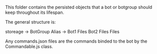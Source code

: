 This folder contains the persisted objects that a bot or botgroup should keep throughout its lifespan.

The general structure is:

storeage ->
	BotGroup Alias ->
		Bot1
			Files
		Bot2
			Files
		Files


Any commands.json files are the commands binded to the bot by the Commandable.js class.

